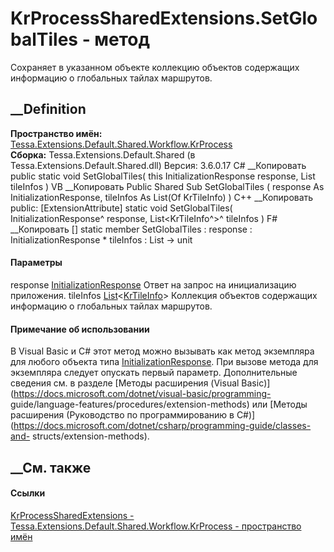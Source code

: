 # KrProcessSharedExtensions.SetGlobalTiles - метод
Сохраняет в указанном объекте коллекцию объектов содержащих информацию о
глобальных тайлах маршрутов.
## __Definition
 **Пространство имён:**
[Tessa.Extensions.Default.Shared.Workflow.KrProcess](N_Tessa_Extensions_Default_Shared_Workflow_KrProcess.htm)  
 **Сборка:** Tessa.Extensions.Default.Shared (в
Tessa.Extensions.Default.Shared.dll) Версия: 3.6.0.17
C# __Копировать
     public static void SetGlobalTiles(
    	this InitializationResponse response,
    	List<KrTileInfo> tileInfos
    )
VB __Копировать
    <ExtensionAttribute>
    Public Shared Sub SetGlobalTiles ( 
    	response As InitializationResponse,
    	tileInfos As List(Of KrTileInfo)
    )
C++ __Копировать
     public:
    [ExtensionAttribute]
    static void SetGlobalTiles(
    	InitializationResponse^ response, 
    	List<KrTileInfo^>^ tileInfos
    )
F# __Копировать
     [<ExtensionAttribute>]
    static member SetGlobalTiles : 
            response : InitializationResponse * 
            tileInfos : List<KrTileInfo> -> unit 
#### Параметры
response
[InitializationResponse](T_Tessa_Platform_Initialization_InitializationResponse.htm)
    Ответ на запрос на инициализацию приложения.
tileInfos
[List](https://learn.microsoft.com/dotnet/api/system.collections.generic.list-1)<[KrTileInfo](T_Tessa_Extensions_Default_Shared_Workflow_KrProcess_KrTileInfo.htm)>
    Коллекция объектов содержащих информацию о глобальных тайлах маршрутов.
#### Примечание об использовании
В Visual Basic и C# этот метод можно вызывать как метод экземпляра для любого
объекта типа
[InitializationResponse](T_Tessa_Platform_Initialization_InitializationResponse.htm).
При вызове метода для экземпляра следует опускать первый параметр.
Дополнительные сведения см. в разделе [Методы расширения (Visual
Basic)](https://docs.microsoft.com/dotnet/visual-basic/programming-
guide/language-features/procedures/extension-methods) или [Методы расширения
(Руководство по программированию в
C#)](https://docs.microsoft.com/dotnet/csharp/programming-guide/classes-and-
structs/extension-methods).
##  __См. также
#### Ссылки
[KrProcessSharedExtensions -
](T_Tessa_Extensions_Default_Shared_Workflow_KrProcess_KrProcessSharedExtensions.htm)
[Tessa.Extensions.Default.Shared.Workflow.KrProcess - пространство
имён](N_Tessa_Extensions_Default_Shared_Workflow_KrProcess.htm)
